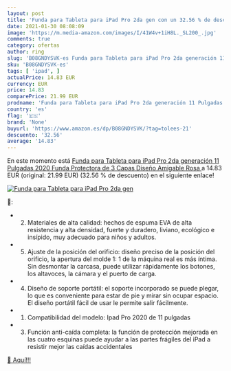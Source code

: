 ```yaml
---
layout: post
title: 'Funda para Tableta para iPad Pro 2da gen con un 32.56 % de descuento'
date: 2021-01-30 08:08:09
image: 'https://m.media-amazon.com/images/I/41W4v+1iH8L._SL200_.jpg'
comments: true
category: ofertas
author: ring
slug: 'B08GNDYSVK-es Funda para Tableta para iPad Pro 2da generación 11...'
sku: 'B08GNDYSVK-es'
tags: [ 'ipad', ]
actualPrice: 14.83 EUR
currency: EUR
price: 14.83
comparePrice: 21.99 EUR
prodname: 'Funda para Tableta para iPad Pro 2da generación 11 Pulgadas  2020   Funda Protectora de 3 Capas Diseño Amigable  Rosa '
country: 'es'
flag: '🇪🇸'
brand: 'None'
buyurl: 'https://www.amazon.es/dp/B08GNDYSVK/?tag=tolees-21'
descuento: '32.56'
average: '14.83'
---
```


En este momento está [Funda para Tableta para iPad Pro 2da generación 11 Pulgadas  2020   Funda Protectora de 3 Capas Diseño Amigable  Rosa ](https://www.amazon.es/dp/B08GNDYSVK/?tag=tolees-21) a 14.83 EUR (original: 21.99 EUR) (32.56 %  de descuento) en el siguiente enlace!

[![Funda para Tableta para iPad Pro 2da gen](https://m.media-amazon.com/images/I/41W4v+1iH8L._SL200_.jpg)](https://www.amazon.es/dp/B08GNDYSVK/?tag=tolees-21)

🔎:

- 2. Materiales de alta calidad: hechos de espuma EVA de alta resistencia y alta densidad, fuerte y duradero, liviano, ecológico e insípido, muy adecuado para niños y adultos.
- 5. Ajuste de la posición del orificio: diseño preciso de la posición del orificio, la apertura del molde 1: 1 de la máquina real es más íntima. Sin desmontar la carcasa, puede utilizar rápidamente los botones, los altavoces, la cámara y el puerto de carga.
- 4. Diseño de soporte portátil: el soporte incorporado se puede plegar, lo que es conveniente para estar de pie y mirar sin ocupar espacio. El diseño portátil fácil de usar le permite salir fácilmente.
- 1. Compatibilidad del modelo: Ipad Pro 2020 de 11 pulgadas
- 3. Función anti-caída completa: la función de protección mejorada en las cuatro esquinas puede ayudar a las partes frágiles del iPad a resistir mejor las caídas accidentales

[🛒 Aquí!!!](https://www.amazon.es/dp/B08GNDYSVK/?tag=tolees-21)
